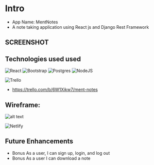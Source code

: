 # Intro
* App Name: MentNotes
* A note taking application using React js and Django Rest Framework

## SCREENSHOT

## Technologies used used
![React](https://img.shields.io/badge/react-%2320232a.svg?style=for-the-badge&logo=react&logoColor=%2361DAFB)
![Bootstrap](https://img.shields.io/badge/bootstrap-%23563D7C.svg?style=for-the-badge&logo=bootstrap&logoColor=white)
![Postgres](https://img.shields.io/badge/postgres-%23316192.svg?style=for-the-badge&logo=postgresql&logoColor=white)
![NodeJS](https://img.shields.io/badge/node.js-6DA55F?style=for-the-badge&logo=node.js&logoColor=white)



![Trello](https://img.shields.io/badge/Trello-%23026AA7.svg?style=for-the-badge&logo=Trello&logoColor=white)

* https://trello.com/b/6W1Xikw7/ment-notes

## Wireframe:

 ![alt text](https://trello.com/1/cards/63edc60376d6aa3d9841d0fa/attachments/63edc6239a956997a7616140/previews/63edc6249a956997a7616150/download/wireframe.png) 

![Netlify](https://img.shields.io/badge/netlify-%23000000.svg?style=for-the-badge&logo=netlify&logoColor=#00C7B7)


## Future Enhancements 
* Bonus As a user, I can sign up, login, and log out
* Bonus As a user I can download a note